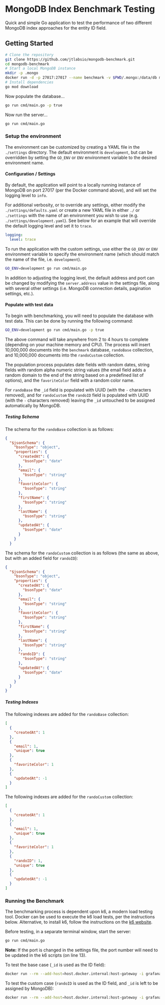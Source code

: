 # MongoDB Index Benchmark Testing

Quick and simple Go application to test the performance of two different MongoDB index approaches for the entity ID field.

## Getting Started

```bash
# Clone the repository
git clone https://github.com/jtlabsio/mongodb-benchmark.git
cd mongodb-benchmark
# Start a local MongoDB instance
mkdir -p .mongo
docker run -d -p 27017:27017 --name benchmark -v $PWD/.mongo:/data/db mongo
# Install dependencies
go mod download
```

Now populate the database...

```bash
go run cmd/main.go -p true
```

Now run the server...

```bash
go run cmd/main.go
```

### Setup the environment

The environment can be customized by creating a YAML file in the `./settings` directory. The default environment is `development`, but can be overridden by setting the `GO_ENV` or `ENV` environment variable to the desired environment name.

#### Configuration / Settings

By default, the application will point to a locally running instance of MongoDB on port 27017 (per the Docker command above), and will set the logging level to `info`.

For additional verbosity, or to override any settings, either modify the `./settings/defaults.yaml` or create a new YAML file in either `./` or `./settings` with the name of an environment you wish to use (e.g. `./settings/development.yaml`). See below for an example that will override the default logging level and set it to `trace`.

```yaml
logging:
  level: trace
```

To run the application with the custom settings, use either the `GO_ENV` or `ENV` environment variable to specify the environment name (which should match the name of the file, i.e. `development`).

```bash
GO_ENV=development go run cmd/main.go
```

In addition to adjusting the logging level, the default address and port can be changed by modifying the `server.address` value in the settings file, along with several other settings (i.e. MongoDB connection details, pagination settings, etc.).

#### Populate with test data

To begin with benchmarking, you will need to populate the database with test data. This can be done by running the following command:

```bash
GO_ENV=development go run cmd/main.go -p true
```

The above command will take anywhere from 2 to 4 hours to complete (depending on your machine memory and CPU). The process will insert 10,000,000 documents into the `benchmark` database, `randoBase` collection, and 10,000,000 documents into the `randoCustom` collection.

The population process populates date fields with random dates, string fields with random alpha numeric string values (the email field adds a random domain to the end of the string based on a predefined list of options), and the `favoriteColor` field with a random color name.

For `randoBase` the `_id` field is populated with UUID (with the `-` characters removed), and for `randoCustom` the `randoID` field is populated with UUID (with the `-` characters removed) leaving the `_id` untouched to be assigned automatically by MongoDB.

##### Testing Schema

The schema for the `randoBase` collection is as follows:

```json
{
  "$jsonSchema": {
    "bsonType": "object",
    "properties": {
      "createdAt": {
        "bsonType": "date"
      },
      "email": {
        "bsonType": "string"
      },
      "favoriteColor": {
        "bsonType": "string"
      },
      "firstName": {
        "bsonType": "string"
      },
      "lastName": {
        "bsonType": "string"
      },
      "updatedAt": {
        "bsonType": "date"
      }
    }
  }
  ```

The schema for the `randoCustom` collection is as follows (the same as above, but with an added field for `randoID`):

```json
{
  "$jsonSchema": {
    "bsonType": "object",
    "properties": {
      "createdAt": {
        "bsonType": "date"
      },
      "email": {
        "bsonType": "string"
      },
      "favoriteColor": {
        "bsonType": "string"
      },
      "firstName": {
        "bsonType": "string"
      },
      "lastName": {
        "bsonType": "string"
      },
      "randoID": {
        "bsonType": "string"
      },
      "updatedAt": {
        "bsonType": "date"
      }
    }
  }
}
```

##### Testing Indexes

The following indexes are added for the `randoBase` collection:

```json
[
  {
    "createdAt": 1
  },
  {
    "email": 1,
    "unique": true
  },
  {
    "favoriteColor": 1
  },
  {
    "updatedAt": -1
  }
]
```

The following indexes are added for the `randoCustom` collection:

```json
[
  {
    "createdAt": 1
  },
  {
    "email": 1,
    "unique": true
  },
  {
    "favoriteColor": 1
  },
  {
    "randoID": 1,
    "unique": true
  },
  {
    "updatedAt": -1
  }
]
```

### Running the Benchmark

The benchmarking process is dependent upon k6, a modern load testing tool. Docker can be used to execute the k6 load tests, per the instructions below. Alternative, to install k6, follow the instructions on the [k6 website](https://k6.io/docs/getting-started/installation/).

Before testing, in a separate terminal window, start the server:

```bash
go run cmd/main.go
```

__Note:__ If the port is changed in the settings file, the port number will need to be updated in the k6 scripts (on line 13).

To test the base case (`_id` is used as the ID field):

```bash
docker run --rm --add-host=host.docker.internal:host-gateway -i grafana/k6 run - < ./base.k6.js
```

To test the custom case (`randoID` is used as the ID field, and `_id` is left to be assigned by MongoDB):

```bash
docker run --rm --add-host=host.docker.internal:host-gateway -i grafana/k6 run - < ./custom.k6.js
```

